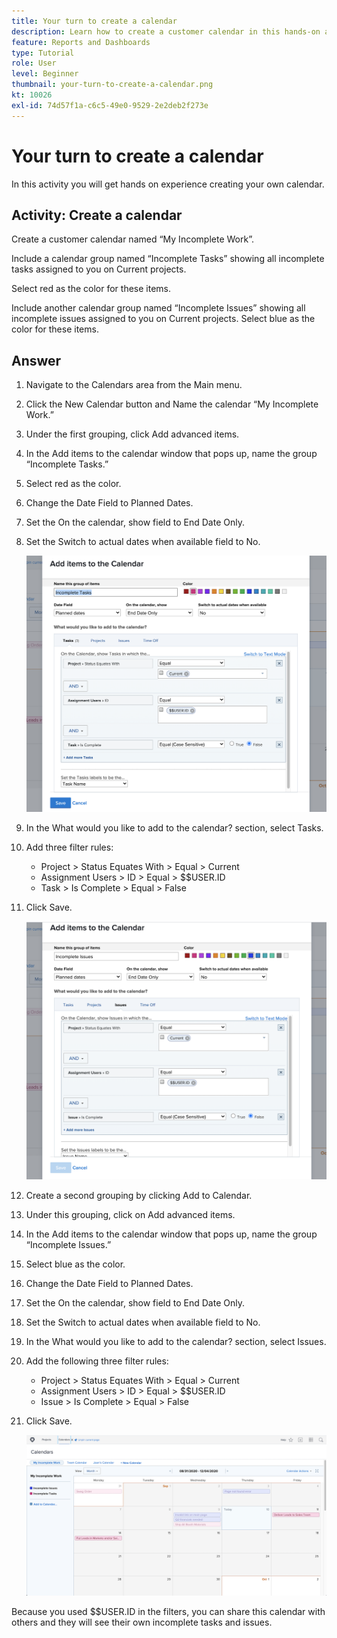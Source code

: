 ```yaml
---
title: Your turn to create a calendar
description: Learn how to create a customer calendar in this hands-on activity.
feature: Reports and Dashboards
type: Tutorial
role: User
level: Beginner
thumbnail: your-turn-to-create-a-calendar.png
kt: 10026
exl-id: 74d57f1a-c6c5-49e0-9529-2e2deb2f273e
---
```

# Your turn to create a calendar

In this activity you will get hands on experience creating your own calendar.

## Activity: Create a calendar

Create a customer calendar named “My Incomplete Work”.

Include a calendar group named “Incomplete Tasks” showing all incomplete tasks assigned to you on Current projects.

Select red as the color for these items.

Include another calendar group named “Incomplete Issues” showing all incomplete issues assigned to you on Current projects. Select blue as the color for these items. 

## Answer

1. Navigate to the Calendars area from the Main menu.
1. Click the New Calendar button and Name the calendar “My Incomplete Work.”
1. Under the first grouping, click Add advanced items.
1. In the Add items to the calendar window that pops up, name the group “Incomplete Tasks.”
1. Select red as the color.
1. Change the Date Field to Planned Dates.
1. Set the On the calendar, show field to End Date Only.
1. Set the Switch to actual dates when available field to No.

   ![An image of the screen to add items to a calendar](assets/calendar-activity-1.png)

1. In the What would you like to add to the calendar? section, select Tasks.
1. Add three filter rules:

   * Project > Status Equates With > Equal > Current
   * Assignment Users > ID > Equal > $$USER.ID
   * Task > Is Complete > Equal > False

1. Click Save.

   ![An image of the screen to add items to a calendar](assets/calendar-activity-2.png)

1. Create a second grouping by clicking Add to Calendar.
1. Under this grouping, click on Add advanced items.
1. In the Add items to the calendar window that pops up, name the group “Incomplete Issues.”
1. Select blue as the color.
1. Change the Date Field to Planned Dates.
1. Set the On the calendar, show field to End Date Only.
1. Set the Switch to actual dates when available field to No.
1. In the What would you like to add to the calendar? section, select Issues.
1. Add the following three filter rules:

   * Project > Status Equates With > Equal > Current
   * Assignment Users > ID > Equal > $$USER.ID
   * Issue > Is Complete > Equal > False

1. Click Save.

   ![An image of the screen to add items to a calendar](assets/calendar-activity-3.png)

Because you used $$USER.ID in the filters, you can share this calendar with others and they will see their own incomplete tasks and issues.
